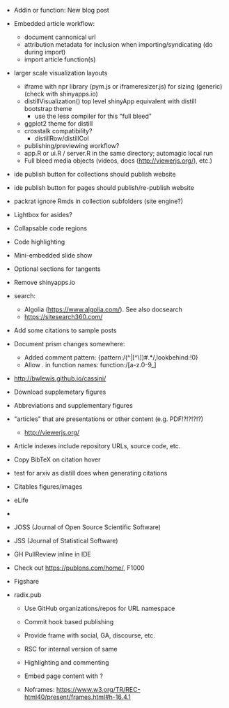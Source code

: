 

- Addin or function: New blog post

- Embedded article workflow:

   - document cannonical url
   - attribution metadata for inclusion when importing/syndicating (do during import)
   - import article function(s)

- larger scale visualization layouts
    - iframe with npr library (pym.js or iframeresizer.js) for sizing (generic) (check with shinyapps.io)
    - distillVisualization() top level shinyApp equivalent with distill bootstrap theme 
       - use the less compiler for this
    "full bleed"
    - ggplot2 theme for distill
    - crosstalk compatibility?
        - distillRow/distillCol
    - publishing/previewing workflow?
    - app.R or ui.R / server.R in the same directory; automagic local run
    - Full bleed media objects (videos, docs (http://viewerjs.org/), etc.)



- ide publish button for collections should publish website
- ide publish button for pages should publish/re-publish website

- packrat ignore Rmds in collection subfolders (site engine?)


- Lightbox for asides?

- Collapsable code regions
- Code highlighting

- Mini-embedded slide show

- Optional sections for tangents

- Remove shinyapps.io

- search:
    - Algolia (https://www.algolia.com/). See also docsearch
    - https://sitesearch360.com/


- Add some citations to sample posts




- Document prism changes somewhere:
    - Added comment pattern: {pattern:/(^|[^\\])#.*/,lookbehind:!0}
    - Allow . in function names: function:/[a-z\.0-9_]

- http://bwlewis.github.io/cassini/

- Download supplemetary figures
- Abbreviations and supplementary figures
- "articles" that are presentations or other content (e.g. PDF!?!?!?!?)
    - http://viewerjs.org/
- Article indexes include repository URLs, source code, etc.
- Copy BibTeX on citation hover

- test for arxiv as distill does when generating citations

- Citables figures/images


- eLife
- 

- JOSS (Journal of Open Source Scientific Software)
- JSS (Journal of Statistical Software)


- GH PullReview inline in IDE

- Check out https://publons.com/home/, F1000

- Figshare


- radix.pub
    - Use GitHub organizations/repos for URL namespace
    - Commit hook based publishing
    - Provide frame with social, GA, discourse, etc.
    - RSC for internal version of same
    - Highlighting and commenting
    
    - Embed page content with <noscript></noscript> ?
    - Noframes: https://www.w3.org/TR/REC-html40/present/frames.html#h-16.4.1
    
    
    
